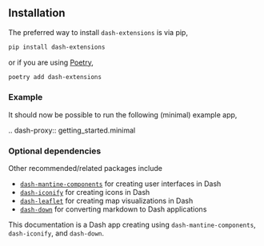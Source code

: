 ## Installation

The preferred way to install `dash-extensions` is via pip,

```bash
pip install dash-extensions
```

or if you are using [Poetry](https://python-poetry.org),

```bash
poetry add dash-extensions
```

### Example

It should now be possible to run the following (minimal) example app,

.. dash-proxy:: getting_started.minimal

### Optional dependencies

Other recommended/related packages include

* [`dash-mantine-components`](https://www.dash-mantine-components.com/) for creating user interfaces in Dash
* [`dash-iconify`](https://www.dash-mantine-components.com/getting-started/dash-iconify) for creating icons in Dash
* [`dash-leaflet`](https://github.com/thedirtyfew/dash-leaflet) for creating map visualizations in Dash
* [`dash-down`](https://github.com/emilhe/dash-down) for converting markdown to Dash applications

This documentation is a Dash app creating using `dash-mantine-components`, `dash-iconify`, and `dash-down`.



